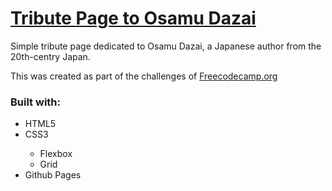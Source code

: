 <h1><a href="https://fusakoo.github.io/tribute-page/">Tribute Page to Osamu Dazai</a></h1>
<p>Simple tribute page dedicated to Osamu Dazai, a Japanese author from the 20th-centry Japan.</p>
<p>This was created as part of the challenges of <a href="https://www.freecodecamp.org" target="_blank">Freecodecamp.org</a></p>
<h3>Built with:</h3>
<ul>
    <li>HTML5</li>
    <li>CSS3</li>
    <ul>
        <li>Flexbox</li>
        <li>Grid</li>
    </ul>
    <li>Github Pages</li>
</ul>
